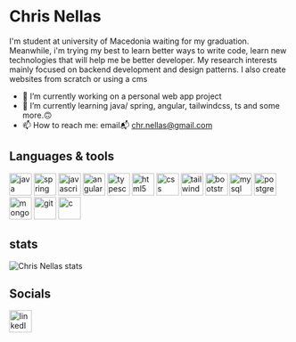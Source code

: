 # Chris Nellas


I'm student at university of Macedonia waiting for my graduation. Meanwhile, i'm trying my best to learn better ways to write code, learn new technologies that will help me be better developer. My research interests mainly focused on backend development and design patterns. I also create websites from scratch or using a cms


- 🔭 I’m currently working on a personal web app project
- 🌱 I’m currently learning java/ spring, angular, tailwindcss, ts and some more.🙃
- 📫 How to reach me: email📬  chr.nellas@gmail.com


## Languages &amp; tools
<section align="left">
<img src="https://cdn.jsdelivr.net/gh/devicons/devicon/icons/java/java-original.svg" width="40" height="40" alt="java" title="java"/>
<img src="https://cdn.jsdelivr.net/gh/devicons/devicon/icons/spring/spring-original.svg" width="40" height="40" alt="spring" title="spring"/>
<img src="https://cdn.jsdelivr.net/gh/devicons/devicon/icons/javascript/javascript-original.svg" width="40" height="40" alt="javascript" title="javascript"/>
<img src="https://cdn.jsdelivr.net/gh/devicons/devicon/icons/angularjs/angularjs-original.svg" width="40" height="40" alt="angular" title="angular"/>
<img src="https://cdn.jsdelivr.net/gh/devicons/devicon/icons/typescript/typescript-original.svg" width="40" height="40" alt="typescript" title="typescript"/>
<img src="https://cdn.jsdelivr.net/gh/devicons/devicon/icons/html5/html5-original.svg" width="40" height="40" alt="html5" title="html5"/>
<img src="https://cdn.jsdelivr.net/gh/devicons/devicon/icons/css3/css3-original.svg" width="40" height="40" alt="css" title="css"/>
<img src="https://cdn.jsdelivr.net/gh/devicons/devicon/icons/tailwindcss/tailwindcss-plain.svg" width="40" height="40" alt="tailwindcss" title="tailwindcss"/>
<img src="https://cdn.jsdelivr.net/gh/devicons/devicon/icons/bootstrap/bootstrap-original.svg" width="40" height="40" alt="bootstrap" title="bootstrap"/>
<img src="https://cdn.jsdelivr.net/gh/devicons/devicon/icons/mysql/mysql-original.svg" width="40" height="40" alt="mysql" title="mysql"/>
<img src="https://cdn.jsdelivr.net/gh/devicons/devicon/icons/postgresql/postgresql-original.svg" width="40" height="40" alt="postgresql" title="postgresql"/>
<img src="https://cdn.jsdelivr.net/gh/devicons/devicon/icons/mongodb/mongodb-original.svg" width="40" height="40" alt="mongodb" title="mongodb"/>
<img src="https://cdn.jsdelivr.net/gh/devicons/devicon/icons/git/git-original.svg" width="40" height="40" alt="git" title="git"/>
<img src="https://cdn.jsdelivr.net/gh/devicons/devicon/icons/c/c-original.svg" width="40" height="40" alt="c" title="c"/>
</section>
          
## stats 
<img src="https://github-readme-stats.vercel.app/api?username=ChrisNellas&count_private=true&&hide=contribs&include_all_commits=true&title_color=04cbf3&text_color=999966&icon_color=007acc&bg_color=1c1917&hide_border=true&show_icons=true" alt="Chris Nellas stats">

## Socials
<a href="https://www.linkedin.com/in/christos-nellas-61576b1b8/"><img src="https://cdn.jsdelivr.net/gh/devicons/devicon/icons/linkedin/linkedin-original.svg" width="40" height="40" alt="linkedIn" title="linkedIn"/></a>

<!--
**ChrisNellas/ChrisNellas** is a ✨ _special_ ✨ repository because its `README.md` (this file) appears on your GitHub profile.

Here are some ideas to get you started:

- 🔭 I’m currently working on ...
- 🌱 I’m currently learning ...
- 👯 I’m looking to collaborate on ...
- 🤔 I’m looking for help with ...
- 💬 Ask me about ...
- 📫 How to reach me: ...
- 😄 Pronouns: ...
- ⚡ Fun fact: ...
-->
